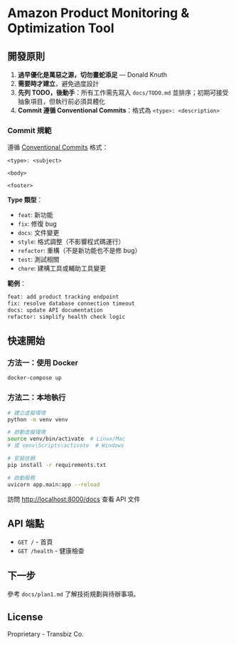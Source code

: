 # Amazon Product Monitoring & Optimization Tool

## 開發原則

1. **過早優化是萬惡之源，切勿畫蛇添足** — Donald Knuth
2. **需要時才建立**，避免過度設計
3. **先列 TODO，後動手**：所有工作需先寫入 `docs/TODO.md` 並排序；初期可接受抽象項目，但執行前必須具體化
4. **Commit 遵循 Conventional Commits**：格式為 `<type>: <description>`

### Commit 規範

遵循 [Conventional Commits](https://www.conventionalcommits.org/) 格式：

```text
<type>: <subject>

<body>

<footer>
```

**Type 類型**：

- `feat`: 新功能
- `fix`: 修復 bug
- `docs`: 文件變更
- `style`: 格式調整（不影響程式碼運行）
- `refactor`: 重構（不是新功能也不是修 bug）
- `test`: 測試相關
- `chore`: 建構工具或輔助工具變更

**範例**：

```bash
feat: add product tracking endpoint
fix: resolve database connection timeout
docs: update API documentation
refactor: simplify health check logic
```

## 快速開始

### 方法一：使用 Docker

```bash
docker-compose up
```

### 方法二：本地執行

```bash
# 建立虛擬環境
python -m venv venv

# 啟動虛擬環境
source venv/bin/activate  # Linux/Mac
# 或 venv\Scripts\activate  # Windows

# 安裝依賴
pip install -r requirements.txt

# 啟動服務
uvicorn app.main:app --reload
```

訪問 <http://localhost:8000/docs> 查看 API 文件

## API 端點

- `GET /` - 首頁
- `GET /health` - 健康檢查

## 下一步

參考 `docs/plan1.md` 了解技術規劃與待辦事項。

## License

Proprietary - Transbiz Co.
